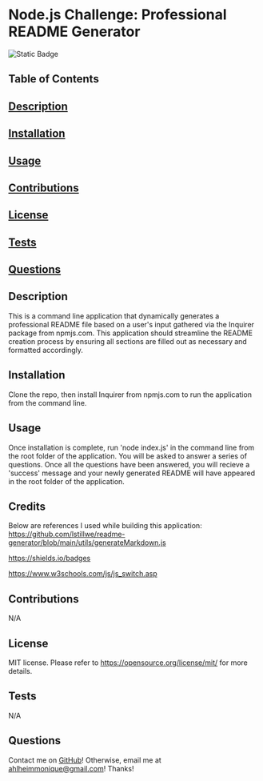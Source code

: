 # Node.js Challenge: Professional README Generator
![Static Badge](https://img.shields.io/badge/license-MIT-pink)

## Table of Contents
## [Description](#Description)
## [Installation](#Installation)
## [Usage](#Usage)
## [Contributions](#Contributions)
## [License](#License)
## [Tests](#Tests)
## [Questions](#Questions)

## Description
This is a command line application that dynamically generates a professional README file based on a user's input gathered via the Inquirer package from npmjs.com. This application should streamline the README creation process by ensuring all sections are filled out as necessary and formatted accordingly.

## Installation
Clone the repo, then install Inquirer from npmjs.com to run the application from the command line.

## Usage
Once installation is complete, run 'node index.js' in the command line from the root folder of the application. You will be asked to answer a series of questions. Once all the questions have been answered, you will recieve a 'success' message and your newly generated README will have appeared in the root folder of the application.

## Credits
Below are references I used while building this application:
https://github.com/lstillwe/readme-generator/blob/main/utils/generateMarkdown.js 

https://shields.io/badges

https://www.w3schools.com/js/js_switch.asp

## Contributions
N/A

## License
MIT license. 
Please refer to https://opensource.org/license/mit/ for more details.

## Tests
N/A

## Questions
Contact me on [GitHub](https://github.com/mahlheim)!
Otherwise, email me at ahlheimmonique@gmail.com! Thanks!
